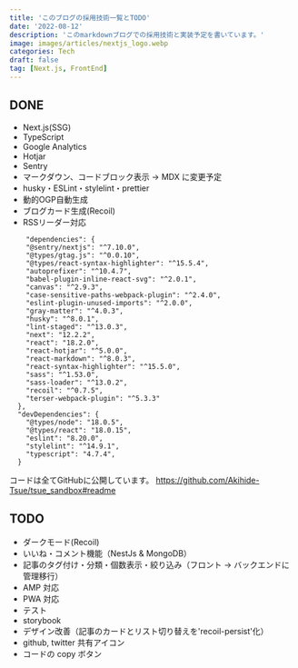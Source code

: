```yaml
---
title: 'このブログの採用技術一覧とTODO'
date: '2022-08-12'
description: 'このmarkdownブログでの採用技術と実装予定を書いています。'
image: images/articles/nextjs_logo.webp
categories: Tech
draft: false
tag: [Next.js, FrontEnd]
---
```


## DONE

- Next.js(SSG)
- TypeScript
- Google Analytics
- Hotjar
- Sentry
- マークダウン、コードブロック表示 → MDX に変更予定
- husky・ESLint・stylelint・prettier
- 動的OGP自動生成
- ブログカード生成(Recoil)
- RSSリーダー対応


```json:package.json（一部抜粋）
    "dependencies": {
    "@sentry/nextjs": "^7.10.0",
    "@types/gtag.js": "^0.0.10",
    "@types/react-syntax-highlighter": "^15.5.4",
    "autoprefixer": "^10.4.7",
    "babel-plugin-inline-react-svg": "^2.0.1",
    "canvas": "^2.9.3",
    "case-sensitive-paths-webpack-plugin": "^2.4.0",
    "eslint-plugin-unused-imports": "^2.0.0",
    "gray-matter": "^4.0.3",
    "husky": "^8.0.1",
    "lint-staged": "^13.0.3",
    "next": "12.2.2",
    "react": "18.2.0",
    "react-hotjar": "^5.0.0",
    "react-markdown": "^8.0.3",
    "react-syntax-highlighter": "^15.5.0",
    "sass": "^1.53.0",
    "sass-loader": "^13.0.2",
    "recoil": "^0.7.5",
    "terser-webpack-plugin": "^5.3.3"
  },
  "devDependencies": {
    "@types/node": "18.0.5",
    "@types/react": "18.0.15",
    "eslint": "8.20.0",
    "stylelint": "^14.9.1",
    "typescript": "4.7.4",
  }
```

コードは全てGitHubに公開しています。
https://github.com/Akihide-Tsue/tsue_sandbox#readme

## TODO

- ダークモード(Recoil)
- いいね・コメント機能（NestJs & MongoDB）
- 記事のタグ付け・分類・個数表示・絞り込み（フロント → バックエンドに管理移行）
- AMP 対応
- PWA 対応
- テスト
- storybook
- デザイン改善（記事のカードとリスト切り替えを'recoil-persist'化）
- github, twitter 共有アイコン
- コードの copy ボタン
